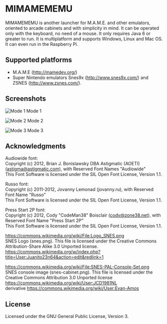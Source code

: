 # MIMAMEMEMU #

MIMAMEMEMU is another launcher for M.A.M.E. and other emulators, oriented to arcade cabinets and with simplicity in mind. It can be operated only with the keyboard, no need of a mouse. It only requires Java 6 or greater to run. It is multiplatform and supports Windows, Linux and Mac OS. It can even run in the Raspberry Pi.

## Supported platforms ##

* M.A.M.E (http://mamedev.org/)  
* Super Nintendo emulators Snes9x (http://www.snes9x.com/) and ZSNES (http://www.zsnes.com/).

## Screenshots ##

![Mode 1](https://raw.github.com/adrianromero/mimamememu/master/screenshot-1.png)
Mode 1

![Mode 2](https://raw.github.com/adrianromero/mimamememu/master/screenshot-2.png)
Mode 2

![Mode 3](https://raw.github.com/adrianromero/mimamememu/master/screenshot-3.png)
Mode 3

## Acknowledgments ##

Audiowide font:  
Copyright (c) 2012, Brian J. Bonislawsky DBA Astigmatic (AOETI) (astigma@astigmatic.com), with Reserved Font Names "Audiowide"  
This Font Software is licensed under the SIL Open Font License, Version 1.1.  

Russo font:  
Copyright (c) 2011-2012, Jovanny Lemonad (jovanny.ru), with Reserved Font Name "Russo"  
This Font Software is licensed under the SIL Open Font License, Version 1.1.  

Press Start 2P font:  
Copyright (c) 2012, Cody "CodeMan38" Boisclair (cody@zone38.net), with Reserved Font Name "Press Start 2P"  
This Font Software is licensed under the SIL Open Font License, Version 1.1.  

https://commons.wikimedia.org/wiki/File:Logo_SNES.png  
SNES Logo (snes.png). This file is licensed under the Creative Commons Attribution-Share Alike 3.0 Unported license.  
https://commons.wikimedia.org/w/index.php?title=User:Juanito23n64&action=edit&redlink=1  

https://commons.wikimedia.org/wiki/File:SNES-PAL-Console-Set.png  
SNES console image (snes-cabinet.png). This file is licensed under the Creative Commons Attribution 3.0 Unported license  
https://commons.wikimedia.org/wiki/User:JCD1981NL  
derivative https://commons.wikimedia.org/wiki/User:Evan-Amos  

## License ##

Licensed under the GNU General Public License, Version 3.